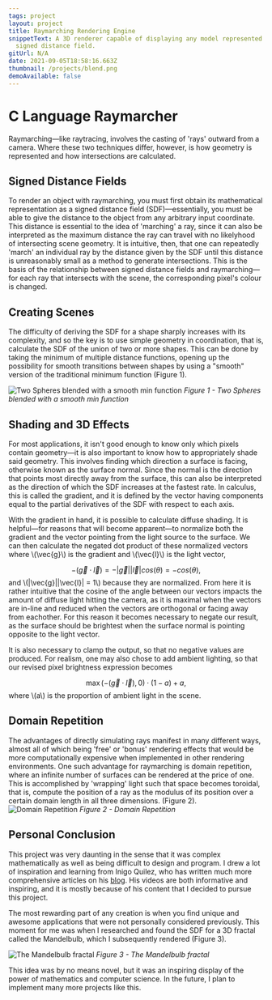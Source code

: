 ```yaml
---
tags: project
layout: project
title: Raymarching Rendering Engine
snippetText: A 3D renderer capable of displaying any model represented by a
  signed distance field.
gitUrl: N/A
date: 2021-09-05T18:58:16.663Z
thumbnail: /projects/blend.png
demoAvailable: false
---
```


<script type="text/javascript" src="https://cdnjs.cloudflare.com/ajax/libs/mathjax/3.2.0/es5/latest.min.js"></script>
# C Language Raymarcher

Raymarching—like raytracing, involves the casting of 'rays' outward from a camera. Where these two techniques differ, however, is how geometry is represented and how intersections are calculated.

## Signed Distance Fields

To render an object with raymarching, you must first obtain its mathematical representation as a signed distance field (SDF)—essentially, you must be able to give the distance to the object from any arbitrary input coordinate. This distance is essential to the idea of 'marching' a ray, since it can also be interpreted as the maximum distance the ray can travel with no likelyhood of intersecting scene geometry. It is intuitive, then, that one can repeatedly 'march' an individual ray by the distance given by the SDF until this distance is unreasonably small as a method to generate intersections. This is the basis of the relationship between signed distance fields and raymarching—for each ray that intersects with the scene, the corresponding pixel's colour is changed.

## Creating Scenes

The difficulty of deriving the SDF for a shape sharply increases with its complexity, and so the key is to use simple geometry in coordination, that is, calculate the SDF of the union of two or more shapes. This can be done by taking the minimum of multiple distance functions, opening up the possibility for smooth transitions between shapes by using a "smooth" version of the traditional minimum function (Figure 1).

![](/projects/blend.png "Two Spheres blended with a smooth min function")
<i>Figure 1 - Two Spheres blended with a smooth min function</i>

## Shading and 3D Effects

For most applications, it isn't good enough to know only which pixels contain geometry—it is also important to know how to appropriately shade said geometry. This involves finding which direction a surface is facing, otherwise known as the surface normal. Since the normal is the direction that points most directly away from the surface, this can also be interpreted as the direction of which the SDF increases at the fastest rate. In calculus, this is called the gradient, and it is defined by the vector having components equal to the partial derivatives of the SDF with respect to each axis.

With the gradient in hand, it is possible to calculate diffuse shading. It is helpful—for reasons that will become apparent—to normalize both the gradient and the vector pointing from the light source to the surface. We can then calculate the negated dot product of these normalized vectors where \\(\vec{g}\\) is the gradient and \\(\vec{l}\\) is the light vector,

$$-(\vec{g} \cdot \vec{l}) = -|\vec{g}||\vec{l}|cos(\theta) = -cos(\theta),$$
and \\(|\vec{g}||\vec{l}| = 1\\) because they are normalized. From here it is rather intuitive that the cosine of the angle between our vectors impacts the amount of diffuse light hitting the camera, as it is maximal when the vectors are in-line and reduced when the vectors are orthogonal or facing away from eachother. For this reason it becomes necessary to negate our result, as the surface should be brightest when the surface normal is pointing opposite to the light vector.

It is also necessary to clamp the output, so that no negative values are produced. For realism, one may also chose to add ambient lighting, so that our revised pixel brightness expression becomes

$$\max(-(\vec{g} \cdot \vec{l}), 0) \cdot (1 - a) + a,$$
where \\(a\\) is the proportion of ambient light in the scene.

## Domain Repetition
The advantages of directly simulating rays manifest in many different ways, almost all of which being 'free' or 'bonus' rendering effects that would be more computationally expensive when implemented in other rendering environments. One such advantage for raymarching is domain repetition, where an infinite number of surfaces can be rendered at the price of one. This is accomplished by 'wrapping' light such that space becomes toroidal, that is, compute the position of a ray as the modulus of its position over a certain domain length in all three dimensions. (Figure 2).
![](/projects/3d-infinite.png "Domain Repetition")
<i>Figure 2 - Domain Repetition</i>


## Personal Conclusion
This project was very daunting in the sense that it was complex mathematically as well as being difficult to design and program. I drew a lot of inspiration and learning from Inigo Quilez, who has written much more comprehensive articles on his [blog](https://www.iquilezles.org/index.html "Inigo\'s blog"). His videos are both informative and inspiring, and it is mostly because of his content that I decided to pursue this project.

The most rewarding part of any creation is when you find unique and awesome applications that were not personally considered previously. This moment for me was when I researched and found the SDF for a 3D fractal called the Mandelbulb, which I subsequently rendered (Figure 3).

![](/projects/bulb.png "The Mandelbulb fractal")
<i>Figure 3 - The Mandelbulb fractal</i>

This idea was by no means novel, but it was an inspiring display of the power of mathematics and computer science. In the future, I plan to implement many more projects like this. 
<!-- ![](/projects/3d-infinite.png "Infinite spheres rendered with domain repetition") -->
